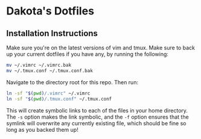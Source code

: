 # Dakota's Dotfiles

## Installation Instructions

Make sure you're on the latest versions of vim and tmux.
Make sure to back up your current dotfiles if you
have any, by running the following:

```bash
mv ~/.vimrc ~/.vimrc.bak
mv ~/.tmux.conf ~/.tmux.conf.bak
```

Navigate to the directory root for this repo. Then run:

```bash
ln -sf "$(pwd)/.vimrc" ~/.vimrc
ln -sf "$(pwd)/.tmux.conf" ~/.tmux.conf
```

This will create symbolic links to each of the files in your
home directory. The `-s` option makes the link symbolic, and
the `-f` option ensures that the symlink will overwrite any
currently existing file, which should be fine so long as you
backed them up!

